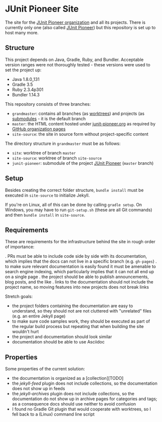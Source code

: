 # JUnit Pioneer Site

The site for the [JUnit Pioneer organization][pioneer-org] and all its projects.
There is currently only one (also called [JUnit Pioneer][pioneer]) but this repository is set up to host many more.

[pioneer-org]: https://github.com/junit-pioneer
[pioneer]: https://github.com/junit-pioneer/junit-pioneer


## Structure

This project depends on Java, Gradle, Ruby, and Bundler.
Acceptable version ranges were not thoroughly tested - these versions were used to set the project up:

* Java 1.8.0_131
* Gradle 3.5
* Ruby 2.3.4p301
* Bundler 1.14.3

This repository consists of three branches:

* `grandmaster`: contains all branches (as [worktrees][git-worktree]) and projects (as [submodules][git-submodule] - it is the default branch
* `master`: the HTML content hosted under [junit-pioneer.org](http://junit-pioneer.org) as required by [GitHub organization pages][gh-org-pages]
* `site-source`: the site in source form without project-specific content

The directory structure in `grandmaster` must be as follows:

* `site`: worktree of branch `master`
* `site-source`: worktree of branch `site-source`
* `junit-pioneer`: submodule of the project [JUnit Pioneer][pioneer] (`master` branch)

[git-worktree]: https://git-scm.com/docs/git-worktree
[git-submodule]: https://git-scm.com/docs/git-submodule
[gh-org-pages]: https://help.github.com/articles/user-organization-and-project-pages/#user--organization-pages


## Setup

Besides creating the correct folder structure, `bundle install` must be executed in `site-source` to initialize Jekyll.

If you're on Linux, all of this can be done by calling `gradle setup`.
On Windows, you may have to run `git-setup.sh` (these are all Git commands) and then `bundle install` in `site-source`.


## Requirements

These are requirements for the infrastructure behind the site in rough order of importance:

. PRs must be able to include code side by side with its documentation, which implies that the docs can not live in a specific branch (e.g. `gh-pages`)
. to make sure relevant documentation is easily found it must be amenable to search engine indexing, which particularly implies that it can not all end up on a single page
. the project should be able to publish announcements, blog posts, and the like
. links to the documentation should not include the project name, so moving features into new projects does not break links

Stretch goals:

* the project folders containing the documentation are easy to understand, so they should not are not cluttered with "unrelated" files (e.g. an entire Jekyll page)
* to make sure code samples work, they should be executed as part of the regular build process but repeating that when building the site wouldn't hurt
* the project and documentation should look similar
* documentation should be able to use Asciidoc


## Properties

Some properties of the current solution:

* the documentation is organized as a [collection][TODO]
* the _jekyll-feed_ plugin does not include collections, so the documentation does not show up in feeds
* the _jekyll-archives_ plugin does not include collections, so the documentation do not show up in archive pages for categories and tags; as a consequence docs should use neither to avoid confusion
* I found no Gradle Git plugin that would cooperate with worktrees, so I fell back to a (Linux) command line script
